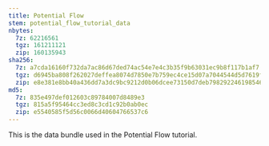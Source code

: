 ```yaml
---
title: Potential Flow
stem: potential_flow_tutorial_data
nbytes:
  7z: 62216561
  tgz: 161211121
  zip: 160135943
sha256:
  7z: a7cda16160f732da7ac86d67ded74ac54e7e4c3b35f9b63031ec9b8f117b1af7
  tgz: d6945ba808f262027deffea8074d7850e7b759ec4ce15d07a7044544d5d7619f
  zip: e8e381e8bb40a436dd7a3dc9bc9212d0b06dcee73150d7deb798292246198546
md5:
  7z: 835e497def012603c89784007d8489e3
  tgz: 815a5f95464cc3ed8c3cd1c92b0ab0ec
  zip: e5540585f5d56c0066d40604766537c6
---
```

This is the data bundle used in the Potential Flow tutorial.

